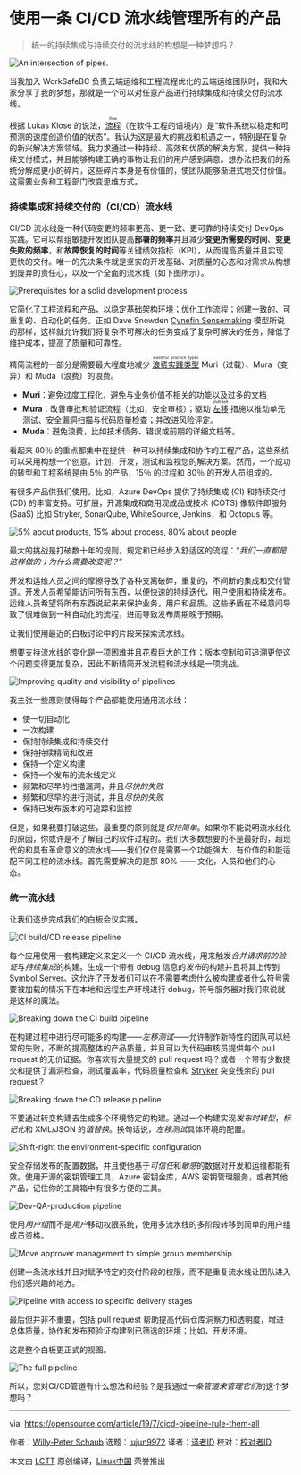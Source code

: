 [#]: collector: (lujun9972)
[#]: translator: (chunibyo-wly)
[#]: reviewer: (wxy)
[#]: publisher: ( )
[#]: url: ( )
[#]: subject: (One CI/CD pipeline per product to rule them all)
[#]: via: (https://opensource.com/article/19/7/cicd-pipeline-rule-them-all)
[#]: author: (Willy-Peter Schaub https://opensource.com/users/wpschaub/users/bclaster/users/matt-micene/users/barkerd427)

使用一条 CI/CD 流水线管理所有的产品
======

> 统一的持续集成与持续交付的流水线的构想是一种梦想吗？

![An intersection of pipes.][1]

当我加入 WorkSafeBC 负责云端运维和工程流程优化的云端运维团队时，我和大家分享了我的梦想，那就是一个可以对任意产品进行持续集成和持续交付的流水线。

根据 Lukas Klose 的说法，<ruby>[流程][2]<rt>flow</rt></ruby>（在软件工程的语境内）是“软件系统以稳定和可预测的速度创造价值的状态”。我认为这是最大的挑战和机遇之一，特别是在复杂的新兴解决方案领域。我力求通过一种持续、高效和优质的解决方案，提供一种持续交付模式，并且能够构建正确的事物让我们的用户感到满意。想办法把我们的系统分解成更小的碎片，这些碎片本身是有价值的，使团队能够渐进式地交付价值。这需要业务和工程部门改变思维方式。

### 持续集成和持续交付的（CI/CD）流水线

CI/CD 流水线是一种代码变更的频率更高、更一致、更可靠的持续交付 DevOps 实践。它可以帮组敏捷开发团队提高**部署的频率**并且减少**变更所需要的时间**、**变更失败的频率**，和**故障恢复的时间**等关键绩效指标（KPI），从而提高质量并且实现更快的交付。唯一的先决条件就是坚实的开发基础、对质量的心态和对需求从构想到废弃的责任心，以及一个全面的流水线（如下图所示）。

![Prerequisites for a solid development process][3]

它简化了工程流程和产品，以稳定基础架构环境；优化工作流程；创建一致的、可重复的、自动化的任务。正如 Dave Snowden [Cynefin Sensemaking][4] 模型所说的那样，这样就允许我们将复杂不可解决的任务变成了复杂可解决的任务，降低了维护成本，提高了质量和可靠性。

精简流程的一部分是需要最大程度地减少 <ruby>[浪费实践类型][5]<rt>wasteful practice types</rt></ruby> Muri（过载）、Mura（变异）和 Muda（浪费）的浪费。

  * **Muri**：避免过度工程化，避免与业务价值不相关的功能以及过多的文档
  * **Mura**：改善审批和验证流程（比如，安全审核）；驱动 <ruby>[左移][6]<rt>shift-left</rt></ruby> 措施以推动单元测试、安全漏洞扫描与代码质量检查；并改进风险评定。
  * **Muda**：避免浪费，比如技术债务、错误或前期的详细文档等。

看起来 80％ 的重点都集中在提供一种可以持续集成和协作的工程产品，这些系统可以采用构想一个创意，计划，开发，测试和监视您的解决方案。然而，一个成功的转型和工程系统是由 5％ 的产品，15％ 的过程和 80％ 的开发人员组成的。

有很多产品供我们使用。比如，Azure DevOps 提供了持续集成 (CI) 和持续交付 (CD) 的丰富支持。可扩展，开源集成和商用现成品或技术 (COTS) 像软件即服务 (SaaS) 比如 Stryker, SonarQube, WhiteSource, Jenkins，和 Octopus 等。

![5% about products, 15% about process, 80% about people][7]

最大的挑战是打破数十年的规则，规定和已经步入舒适区的流程：“*我们一直都是这样做的；为什么需要改变呢？*”

开发和运维人员之间的摩擦导致了各种支离破碎，重复的，不间断的集成和交付管道。开发人员希望能访问所有东西，以便快速的持续迭代，用户使用和持续发布。运维人员希望将所有东西说起来来保护业务，用户和品质。这些矛盾在不经意间导致了很难做到一种自动化的流程，进而导致发布周期晚于预期。

让我们使用最近的白板讨论中的片段来探索流水线。

想要支持流水线的变化是一项困难并且花费巨大的工作；版本控制和可追溯更使这个问题变得更加复杂，因此不断精简开发流程和流水线是一项挑战。

![Improving quality and visibility of pipelines][8]

我主张一些原则使得每个产品都能使用通用流水线：

  * 使一切自动化
  * 一次构建
  * 保持持续集成和持续交付
  * 保持持续精简和改进
  * 保持一个定义构建
  * 保持一个发布的流水线定义
  * 频繁和尽早的扫描漏洞，并且*尽快的失败*
  * 频繁和尽早的进行测试，并且*尽快的失败*
  * 保持已发布版本的可追踪和监控



但是，如果我要打破这些，最重要的原则就是*保持简单*。如果你不能说明流水线化的原因，你或许是不了解自己的软件过程的。我们大多数想要的不是最好的，超现代的和具有革命意义的流水线——我们仅仅是需要一个功能强大，有价值的和能适配不同工程的流水线。首先需要解决的是那 80% —— 文化，人员和他们的心态。

### 统一流水线

让我们逐步完成我们的白板会议实践。

![CI build/CD release pipeline][9]

每个应用使用一套构建定义来定义一个 CI/CD 流水线，用来触发*合并请求前的验证*与*持续集成*的构建。生成一个带有 debug 信息的*发布*的构建并且将其上传到 [Symbol Server][10]。这允许了开发者们可以在不需要考虑什么被构建或者什么符号需要被加载的情况下在本地和远程生产环境进行 debug，符号服务器对我们来说就是这样的魔法。

![Breaking down the CI build pipeline][11]

在构建过程中进行尽可能多的构建——*左移测试*——允许制作新特性的团队可以经常的失败，不断的提高整体的产品质量，并且可以为代码审核员提供每个 pull request 的无价证据。你喜欢有大量提交的 pull request 吗？或者一个带有少数提交和提供了漏洞检查，测试覆盖率，代码质量检查和 [Stryker][12] 突变残余的 pull request？

![Breaking down the CD release pipeline][13]

不要通过转变构建去生成多个环境特定的构建。通过一个构建实现*发布时转型*，*标记化*和 XML/JSON 的*值替换*。换句话说，*左移测试*具体环境的配置。

![Shift-right the environment-specific configuration][14]

安全存储发布的配置数据，并且使他基于*可信任*和*敏感*的数据对开发和运维都能有效。使用开源的密钥管理工具，Azure 密钥金库，AWS 密钥管理服务，或者其他产品，记住你的工具箱中有很多方便的工具。

![Dev-QA-production pipeline][15]

使用*用户组*而不是*用户*移动权限系统，使用多流水线的多阶段转移到简单的用户组成员资格。

![Move approver management to simple group membership][16]

创建一条流水线并且对赋予特定的交付阶段的权限，而不是重复流水线让团队进入他们感兴趣的地方。

![Pipeline with access to specific delivery stages][17]

最后但并非不重要，包括 pull request 帮助提高代码仓库洞察力和透明度，增进总体质量，协作和发布预验证构建到已筛选的环境；比如，开发环境。

这是整个白板更正式的视图。

![The full pipeline][18]

所以，您对CI/CD管道有什么想法和经验？是我通过*一条管道来管理它们*的这个梦想吗？

--------------------------------------------------------------------------------

via: https://opensource.com/article/19/7/cicd-pipeline-rule-them-all

作者：[Willy-Peter Schaub][a]
选题：[lujun9972][b]
译者：[译者ID](https://github.com/chunibyo-wly)
校对：[校对者ID](https://github.com/校对者ID)

本文由 [LCTT](https://github.com/LCTT/TranslateProject) 原创编译，[Linux中国](https://linux.cn/) 荣誉推出

[a]: https://opensource.com/users/wpschaub/users/bclaster/users/matt-micene/users/barkerd427
[b]: https://github.com/lujun9972
[1]: https://opensource.com/sites/default/files/styles/image-full-size/public/lead-images/LAW-Internet_construction_9401467_520x292_0512_dc.png?itok=RPkPPtDe (An intersection of pipes.)
[2]: https://continuingstudies.sauder.ubc.ca/courses/agile-delivery-methods/ii861
[3]: https://opensource.com/sites/default/files/uploads/devops_pipeline_pipe-2.png (Prerequisites for a solid development process)
[4]: https://en.wikipedia.org/wiki/Cynefin_framework
[5]: https://www.lean.org/lexicon/muda-mura-muri
[6]: https://en.wikipedia.org/wiki/Shift_left_testing
[7]: https://opensource.com/sites/default/files/uploads/devops_pipeline_pipe-3.png (5% about products, 15% about process, 80% about people)
[8]: https://opensource.com/sites/default/files/uploads/devops_pipeline_pipe-4_0.png (Improving quality and visibility of pipelines)
[9]: https://opensource.com/sites/default/files/uploads/devops_pipeline_pipe-5_0.png (CI build/CD release pipeline)
[10]: https://en.wikipedia.org/wiki/Microsoft_Symbol_Server
[11]: https://opensource.com/sites/default/files/uploads/devops_pipeline_pipe-6.png (Breaking down the CI build pipeline)
[12]: https://stryker-mutator.io/
[13]: https://opensource.com/sites/default/files/uploads/devops_pipeline_pipe-7.png (Breaking down the CD release pipeline)
[14]: https://opensource.com/sites/default/files/uploads/devops_pipeline_pipe-8.png (Shift-right the environment-specific configuration)
[15]: https://opensource.com/sites/default/files/uploads/devops_pipeline_pipe-9.png (Dev-QA-production pipeline)
[16]: https://opensource.com/sites/default/files/uploads/devops_pipeline_pipe-10.png (Move approver management to simple group membership)
[17]: https://opensource.com/sites/default/files/uploads/devops_pipeline_pipe-11.png (Pipeline with access to specific delivery stages)
[18]: https://opensource.com/sites/default/files/uploads/devops_pipeline_pipe-12.png (The full pipeline)
